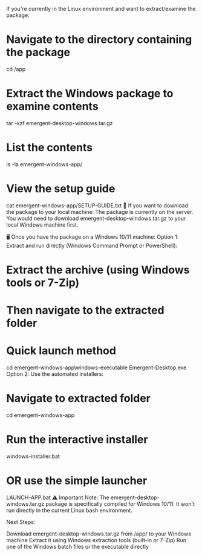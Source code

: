 If you're currently in the Linux environment and want to extract/examine the package:
# Navigate to the directory containing the package
cd /app

# Extract the Windows package to examine contents
tar -xzf emergent-desktop-windows.tar.gz

# List the contents
ls -la emergent-windows-app/

# View the setup guide
cat emergent-windows-app/SETUP-GUIDE.txt
💾 If you want to download the package to your local machine:
The package is currently on the server. You would need to download
emergent-desktop-windows.tar.gz
to your local Windows machine first.

🖥️ Once you have the package on a Windows 10/11 machine:
Option 1: Extract and run directly (Windows Command Prompt or PowerShell):
# Extract the archive (using Windows tools or 7-Zip)
# Then navigate to the extracted folder

# Quick launch method
cd emergent-windows-app\windows-executable
Emergent-Desktop.exe
Option 2: Use the automated installers:
# Navigate to extracted folder
cd emergent-windows-app

# Run the interactive installer
windows-installer.bat

# OR use the simple launcher
LAUNCH-APP.bat
⚠️ Important Note:
The
emergent-desktop-windows.tar.gz
package is specifically compiled for Windows 10/11. It won't run directly in the current Linux bash environment.

Next Steps:

Download
emergent-desktop-windows.tar.gz
from
/app/
to your Windows machine
Extract it using Windows extraction tools (built-in or 7-Zip)
Run one of the Windows batch files or the executable directly
